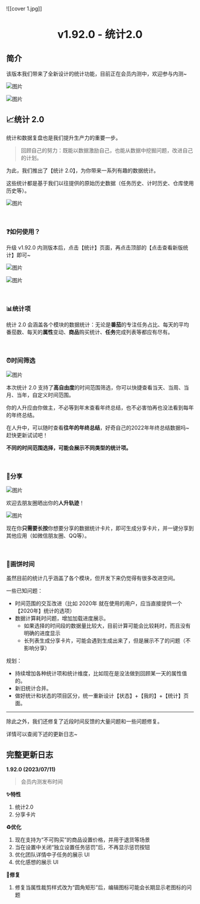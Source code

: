 ![[cover 1.jpg]]
<h1 align="center" padding="100">v1.92.0 - 统计2.0</h1>

## 简介
该版本我们带来了全新设计的统计功能，目前正在会员内测中，欢迎参与内测~

![图片](_media/192/640.webp)

![图片](_media/192/640-1714309064092-4.webp)



## 📈统计 2.0

统计和数据复盘也是我们提升生产力的重要一步。

> 回顾自己的努力：既能以数据激励自己，也能从数据中挖掘问题，改进自己的计划。

为此，我们推出了【统计 2.0】，为你带来一系列有趣的数据统计。

这些统计都是基于我们以往提供的原始历史数据（任务历史、计时历史、仓库使用历史等）。

![图片](_media/192/640-1714309097053-7.webp)

<br/>

### ❓如何使用？

升级 v1.92.0 内测版本后，点击【统计】页面，再点击顶部的【点击查看新版统计】即可~



![图片](_media/192/640-1714309149602-10.webp)



![图片](_media/192/640-1714309157370-13.webp)

<br/>

### 📊统计项

统计 2.0 会涵盖各个模块的数据统计：无论是**番茄**的专注任务占比、每天的平均番茄数、每天的**属性**变动、**商品**购买统计、**任务**完成列表等都应有尽有。



<br/>

### ⏰时间筛选

![图片](_media/192/640-1714309163505-16.webp)



本次统计 2.0 支持了**高自由度**的时间范围筛选，你可以快捷查看当天、当周、当月、当年，自定义时间范围。

你的人升应由你做主，不必等到年末查看年终总结，也不必害怕再也没法看到每年的年终总结。

在人升中，可以随时查看**往年的年终总结**，好奇自己的2022年年终总结数据吗~赶快更新试试吧！

**不同的时间范围选择，可能会展示不同类型的统计项。**



<br/>

### 👥分享

![图片](_media/192/640-1714309167535-19.webp)



欢迎去朋友圈晒出你的**人升轨迹**！

![图片](_media/192/640-1714309171610-22.webp)



现在你**只需要长按**你想要分享的数据统计卡片，即可生成分享卡片，并一键分享到其他应用（如微信朋友圈、QQ等）。



<br/>

### 🍪画饼时间

虽然目前的统计几乎涵盖了各个模块，但开发下来仍觉得有很多改进空间。

一些已知问题：

- 时间范围的交互改进（比如 2020年 就在使用的用户，应当直接提供一个【2020年】统计的选项）
- 数据计算耗时问题，增加加载进度展示。
  - 如果选择的时间段的数据量比较大，目前计算可能会比较耗时，而且没有明确的进度显示
  - 长列表生成分享卡片，可能会遇到生成出来了，但是展示不了的问题（不影响分享）



规划：

- 持续增加各种统计项和统计维度，比如现在是没法做到回顾某一天的属性值的。
- 新旧统计合并。
- 做好统计和状态的项目区分，统一重新设计【状态】+【我的】+【统计】页面。

---
除此之外，我们还修复了近段时间反馈的大量问题和一些问题修复。

详情可以查阅下述的更新日志~



## 完整更新日志

**1.92.0 (2023/07/11)**

> 会员内测发布时间

**✨特性**

1. 统计2.0
1. 分享卡片

**♻️优化**

1. 现在支持为“不可购买”的商品设置价格，并用于退货等场景
2. 当在设置中关闭“独立设置任务惩罚”后，不再显示惩罚按钮
3. 优化团队详情中子任务的展示 UI
4. 优化感想的展示 UI

**🐛修复**

1. 修复当属性裁剪样式改为“圆角矩形”后，编辑图标可能会长期显示老图标的问题


